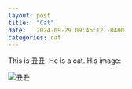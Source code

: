```yaml
---
layout: post
title:  "Cat"
date:   2024-09-29 09:46:12 -0400
categories: cat
---
```


This is 丑丑. He is a cat. His image: 

![丑丑](/imgs/cat_yuhua.jpg)